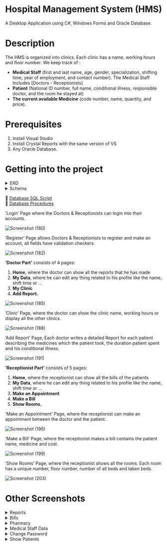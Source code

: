 # Hospital Management System (HMS)
A Desktop Application using C#, Windows Forms and Oracle Database. <br>

# Description
The HMS is organized into clinics. Each clinic has a name, working hours and floor number. We keep track of :
- **Medical Staff** (first and last name, age, gender, specialization, shifting time, year of employment, and contact number). The Medical Staff Includes [Doctors - Receptionists]
- **Patient** (National ID number, full name, conditional illness, responsible doctor, and the room he stayed at)
- **The current available Medicine** (code number, name, quantity, and price).

# Prerequisites
1. Install Visual Studio 
2. Install Crystal Reports with the same version of VS
3. Any Oracle Database.

# Getting into the project

<details>
  <summary>ERD</summary>
<p>
    
![ERD](https://user-images.githubusercontent.com/48657780/121788332-bbd50980-cbcc-11eb-94cf-6c6a0b282b88.png)

</p>
</details>
<details>
  <summary>Schema</summary>
<p>
  
 ![Schema](https://user-images.githubusercontent.com/48657780/121788243-17eb5e00-cbcc-11eb-85d4-7dc1b006daed.png)
  
</p>
</details>


🔸 [Database SQL Script](HospitalMS/Database/HMS_Database.sql) <br>
🔸 [Database Procedures](HospitalMS/Database/Procedures) 


’Login’ Page where the Doctors & Receptionists can login into their accounts. <br>

![Screenshot (180)](https://user-images.githubusercontent.com/48657780/121788826-d90bd700-cbd0-11eb-93b4-a2e3d6ed0778.png)

’Register’ Page allows Doctors & Receptionists to register and make an account, all fields have validation checkers. <br>

![Screenshot (182)](https://user-images.githubusercontent.com/48657780/121789016-8df2c380-cbd2-11eb-97e4-745eb7d551de.png)

**’Doctor Part’** consists of 4 pages: <br>
1. **Home**, where the doctor can show all the reports that he has made
2. **My Data**, where he can edit any thing related to his profile like the name, shift time or ...
3. **My Clinic**
4. **Add Report.**

![Screenshot (185)](https://user-images.githubusercontent.com/48657780/121789197-3ead9280-cbd4-11eb-9b5c-9d93e5781e83.png)

’Clinic’ Page, where the doctor can show the clinic name, working hours or display all the other clinics. 

![Screenshot (188)](https://user-images.githubusercontent.com/48657780/121789424-23438700-cbd6-11eb-9f0f-c4c05ea71976.png)

’Add Report’ Page, Each doctor writes a detailed Report for each patient describing the medicines which the patient took,
the duration patient spent and his conditional illness.

![Screenshot (191)](https://user-images.githubusercontent.com/48657780/121789512-d613e500-cbd6-11eb-9700-968b191e27cb.png)

**’Receptionist Part’** consists of 5 pages: <br>
1. **Home**, where the receptionist can show all the bills of the patients
2. **My Data**, where he can edit any thing related to his profile like the name, shift time or ...
3. **Make an Appointment**
4. **Make a Bill**
5. **Show Rooms.**

’Make an Appointment’ Page, where the receptionist can make an appointment between the doctor and the patient.

![Screenshot (196)](https://user-images.githubusercontent.com/48657780/121789825-9ac6e580-cbd9-11eb-9955-7fd87edca19f.png)

’Make a Bill’ Page, where the receptionist makes a bill contains the patient name, medicine and cost.

![Screenshot (199)](https://user-images.githubusercontent.com/48657780/121789882-1163e300-cbda-11eb-9185-9ba2fb19d788.png)

’Show Rooms’ Page, where the receptionist shows all the rooms. Each room has a unique number, floor number, number of all beds and taken beds.

![Screenshot (203)](https://user-images.githubusercontent.com/48657780/121789922-7ae3f180-cbda-11eb-97f4-ea3b99f8db9d.png)


# Other Screenshots 

<details>
  <summary>Reports</summary>
<p>
    
![ReportForm](https://user-images.githubusercontent.com/48657780/121801417-7994e200-cc37-11eb-8142-a1f1f89b6504.png)
![DisplayReports](https://user-images.githubusercontent.com/48657780/121801431-81548680-cc37-11eb-9e2d-cfe6ce786963.png)
  
</p>
</details>

<details>
  <summary>Bills</summary>
<p>

![DisplayBillsForm](https://user-images.githubusercontent.com/48657780/121801458-a21cdc00-cc37-11eb-87a0-fb389b24a3a2.png)

</p>
</details>

  
<details>
  <summary>Pharmacy</summary>
<p>
    
![PharmacyForm](https://user-images.githubusercontent.com/48657780/121801468-acd77100-cc37-11eb-8fe7-27c1191509f2.png)

</p>
</details>

<details>
  <summary>Medical Staff Data</summary>
<p>
  
![UserDataForm](https://user-images.githubusercontent.com/48657780/121801480-c24c9b00-cc37-11eb-9cc7-addf10c08da7.png)
  
</p>
</details>
  
  <details>
  <summary>Change Password</summary>
<p>
  
  ![ChangePasswordForm](https://user-images.githubusercontent.com/48657780/121801486-cd9fc680-cc37-11eb-91d2-d390db5f441b.png)
  
</p>
  </details>
  
  <details>
  <summary>Show Patients</summary>
<p>
  
![PatientsForm](https://user-images.githubusercontent.com/48657780/121801490-d5f80180-cc37-11eb-8352-8bfcda4f0e20.png)
  
</p>
  </details>

